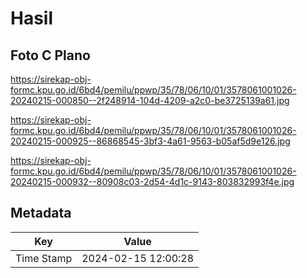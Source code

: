 # Hasil

## Foto C Plano

https://sirekap-obj-formc.kpu.go.id/6bd4/pemilu/ppwp/35/78/06/10/01/3578061001026-20240215-000850--2f248914-104d-4209-a2c0-be3725139a61.jpg

https://sirekap-obj-formc.kpu.go.id/6bd4/pemilu/ppwp/35/78/06/10/01/3578061001026-20240215-000925--86868545-3bf3-4a61-9563-b05af5d9e126.jpg

https://sirekap-obj-formc.kpu.go.id/6bd4/pemilu/ppwp/35/78/06/10/01/3578061001026-20240215-000932--80908c03-2d54-4d1c-9143-803832993f4e.jpg


## Metadata

| Key        | Value               |
| ---------- | ------------------- |
| Time Stamp | 2024-02-15 12:00:28 |



